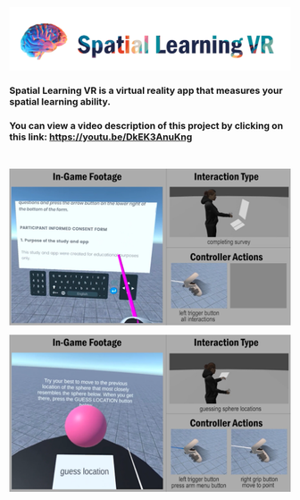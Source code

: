 ![](readme_images/spatial_learning_VR_logo.png "")

### Spatial Learning VR is a virtual reality app that measures your spatial learning ability.

### You can view a video description of this project by clicking on this link: https://youtu.be/DkEK3AnuKng

<br>

![Seamless VR Surveys](readme_images/completing_survey_screenshot.png "Seamless VR Surveys")

![Spatial Task](readme_images/test_trial_screenshot_2.png "Spatial Task")

